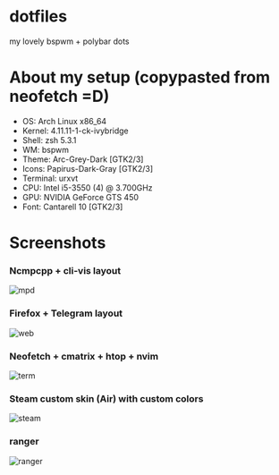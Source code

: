 # dotfiles
my lovely bspwm + polybar dots

# About my setup (copypasted from neofetch =D)

* OS: Arch Linux x86_64 
* Kernel: 4.11.11-1-ck-ivybridge 
* Shell: zsh 5.3.1 
* WM: bspwm 
* Theme: Arc-Grey-Dark [GTK2/3] 
* Icons: Papirus-Dark-Gray [GTK2/3] 
* Terminal: urxvt 
* CPU: Intel i5-3550 (4) @ 3.700GHz 
* GPU: NVIDIA GeForce GTS 450 
* Font: Cantarell 10 [GTK2/3]  

# Screenshots

### Ncmpcpp + cli-vis layout
![mpd](https://github.com/mintyleaf/dotfiles/blob/master/screenshots/image_2017-07-21_13-57-22.png)
### Firefox + Telegram layout
![web](https://github.com/mintyleaf/dotfiles/blob/master/screenshots/image_2017-07-21_13-57-59.png)
### Neofetch + cmatrix + htop + nvim
![term](https://github.com/mintyleaf/dotfiles/blob/master/screenshots/image_2017-07-21_14-20-49.png)
### Steam custom skin (Air) with custom colors
![steam](https://github.com/mintyleaf/dotfiles/blob/master/screenshots/image_2017-07-21_14-21-16.png)
### ranger
![ranger](https://github.com/mintyleaf/dotfiles/blob/master/screenshots/image_2017-07-21_14-22-16.png)
